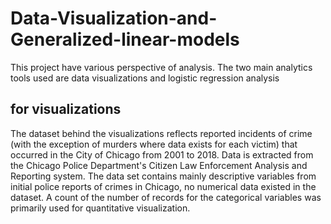 # Data-Visualization-and-Generalized-linear-models
This project have various perspective of analysis. The two main analytics tools used are data visualizations and logistic regression analysis
## for visualizations
The dataset behind the visualizations reflects reported incidents of crime (with the exception of
murders where data exists for each victim) that occurred in the City of Chicago from 2001 to
2018. Data is extracted from the Chicago Police Department's Citizen Law Enforcement
Analysis and Reporting system. The data set contains mainly descriptive variables from initial
police reports of crimes in Chicago, no numerical data existed in the dataset. A count of the
number of records for the categorical variables was primarily used for quantitative visualization.
